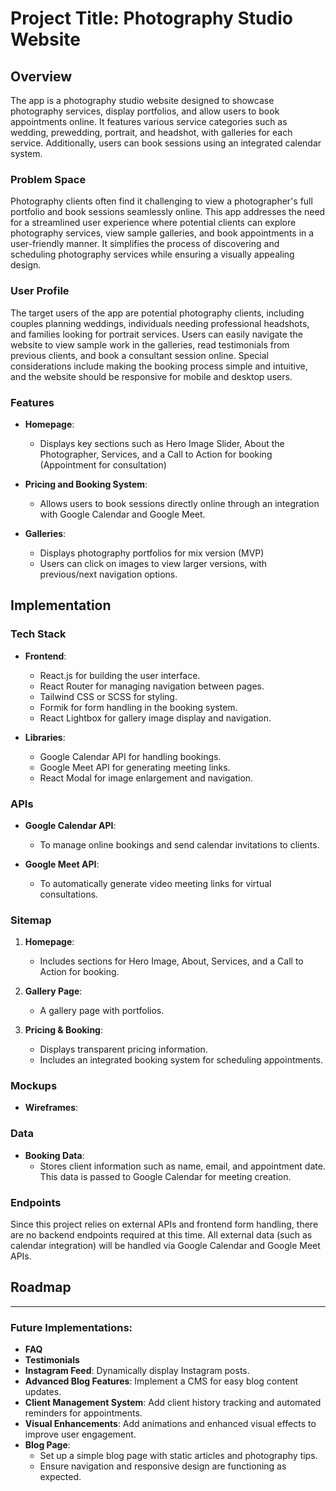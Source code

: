 
# Project Title: Photography Studio Website

## Overview

The app is a photography studio website designed to showcase photography services, display portfolios, and allow users to book appointments online. It features various service categories such as wedding, prewedding, portrait, and headshot, with galleries for each service. Additionally, users can book sessions using an integrated calendar system.

### Problem Space

Photography clients often find it challenging to view a photographer's full portfolio and book sessions seamlessly online. This app addresses the need for a streamlined user experience where potential clients can explore photography services, view sample galleries, and book appointments in a user-friendly manner. It simplifies the process of discovering and scheduling photography services while ensuring a visually appealing design.

### User Profile

The target users of the app are potential photography clients, including couples planning weddings, individuals needing professional headshots, and families looking for portrait services. Users can easily navigate the website to view sample work in the galleries, read testimonials from previous clients, and book a consultant session online. Special considerations include making the booking process simple and intuitive, and the website should be responsive for mobile and desktop users.

### Features

- **Homepage**: 
  - Displays key sections such as Hero Image Slider, About the Photographer, Services, and a Call to Action for booking (Appointment for consultation)

- **Pricing and Booking System**:
  - Allows users to book sessions directly online through an integration with Google Calendar and Google Meet.

- **Galleries**:
  - Displays photography portfolios for mix version (MVP)
  - Users can click on images to view larger versions, with previous/next navigation options.


## Implementation

### Tech Stack

- **Frontend**: 
  - React.js for building the user interface.
  - React Router for managing navigation between pages.
  - Tailwind CSS or SCSS for styling.
  - Formik for form handling in the booking system.
  - React Lightbox for gallery image display and navigation.
  
- **Libraries**:
  - Google Calendar API for handling bookings.
  - Google Meet API for generating meeting links.
  - React Modal for image enlargement and navigation.

### APIs

- **Google Calendar API**: 
  - To manage online bookings and send calendar invitations to clients.
  
- **Google Meet API**: 
  - To automatically generate video meeting links for virtual consultations.

### Sitemap

1. **Homepage**: 
   - Includes sections for Hero Image, About, Services, and a Call to Action for booking.
   
2. **Gallery Page**: 
   - A gallery page with portfolios.
   
3. **Pricing & Booking**: 
   - Displays transparent pricing information.
   - Includes an integrated booking system for scheduling appointments.
  

### Mockups

- **Wireframes**:


### Data

- **Booking Data**:
  - Stores client information such as name, email, and appointment date. This data is passed to Google Calendar for meeting creation.

### Endpoints

Since this project relies on external APIs and frontend form handling, there are no backend endpoints required at this time. All external data (such as calendar integration) will be handled via Google Calendar and Google Meet APIs.


## Roadmap


---

### **Future Implementations:**
- **FAQ**
- **Testimonials**
- **Instagram Feed**: Dynamically display Instagram posts.
- **Advanced Blog Features**: Implement a CMS for easy blog content updates.
- **Client Management System**: Add client history tracking and automated reminders for appointments.
- **Visual Enhancements**: Add animations and enhanced visual effects to improve user engagement.
- **Blog Page**:
  - Set up a simple blog page with static articles and photography tips.
  - Ensure navigation and responsive design are functioning as expected.
